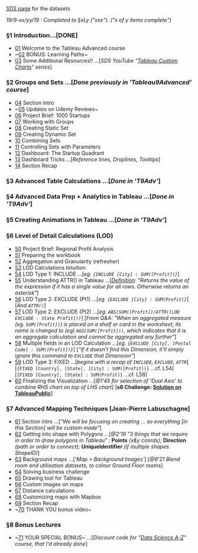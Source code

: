 [SDS page](https://www.superdatascience.com/pages/tableau-advanced) for the datasets

*19/9-xx/yy/19 : Completed to §xLy ("xxx"). ("x of y items complete")*


### §1 Introduction...[DONE]

* [01](https://www.udemy.com/tableau-2018-advanced/learn/lecture/11157778) Welcome to the Tableau Advanced course
* ~[02](https://www.udemy.com/tableau-2018-advanced/learn/lecture/14750398) BONUS: Learning Paths~
* [03]() Some Additional Resources!! ...[*SDS YouTube "[Tableau Custom Charts](https://www.youtube.com/playlist?list=PLE50-dh6JzC450Hn6EjPM238yZUPs-RQ1)" series*]


### §2 Groups and Sets ...[*Done previously in 'Tableau9Advanced' course*]

* [04](https://www.udemy.com/tableau-2018-advanced/learn/lecture/11157784) Section Intro
* ~[05](https://www.udemy.com/tableau-2018-advanced/learn/lecture/12498322) Updates on Udemy Reviews~
* [06](https://www.udemy.com/tableau-2018-advanced/learn/lecture/11157788) Project Brief: 1000 Startups
* [07]() Working with Groups
* [08]() Creating Static Set
* [09]() Creating Dynamic Set
* [10]() Combining Sets
* [11]() Controlling Sets with Parameters
* [12]() Dashboard: The Startup Quadrant
* [13]() Dashboard Tricks ...[*Reference lines, Droplines, Tooltips*]
* [14]() Section Recap


### §3 Advanced Table Calculations ...[*Done in 'T9Adv'*]


### §4 Advanced Data Prep + Analytics in Tableau ...[*Done in 'T9Adv'*]


### §5 Creating Animations in Tableau ...[*Done in 'T9Adv'*]


### §6 Level of Detail Calculations (LOD)

* [50](https://www.udemy.com/tableau-2018-advanced/learn/lecture/11157940) Project Brief: Regional Profit Analysis
* [51](https://www.udemy.com/tableau-2018-advanced/learn/lecture/11157942) Preparing the workbook
* [52](https://www.udemy.com/course/tableau-2018-advanced/learn/lecture/11157944) Aggregation and Granularity (refresher)
* [53](https://www.udemy.com/course/tableau-2018-advanced/learn/lecture/11157946) LOD Calculations Intuition
* [54](https://www.udemy.com/course/tableau-2018-advanced/learn/lecture/11157948) LOD Type 1: INCLUDE ...[*eg. `{INCLUDE [City] : SUM([Profit])}`*]
* [55](https://www.udemy.com/course/tableau-2018-advanced/learn/lecture/11157950) Understanding ATTR() in Tableau ...[*[Definition](https://help.tableau.com/current/pro/desktop/en-us/calculations_calculatedfields_aggregate_create.htm): "Returns the value of the expression if it has a single value for all rows. Otherwise returns an asterisk"*]
* [56](https://www.udemy.com/course/tableau-2018-advanced/learn/lecture/11157952) LOD Type 2: EXCLUDE (Pt1) ...[*eg. `{EXCLUDE [City] : SUM(Profit)}`*] [*And `ATTR()`*]
* [57](https://www.udemy.com/course/tableau-2018-advanced/learn/lecture/11157954) LOD Type 2: EXCLUDE (Pt2) ...[*eg. `ABS(SUM([Profit])/ATTR([LOD EXCLUDE - State Profit]))`*] [*From Q&A: "When an aggregated measure (eg. `SUM([Profit])`) is placed on a shelf or card in the worksheet, its name is changed to (eg) `AGG(SUM([Profit]))`, which indicates that it is an aggregate calculation and cannot be aggregated any further"*]
* [58](https://www.udemy.com/course/tableau-2018-advanced/learn/lecture/11157956) Multiple fields in an LOD Calculation ...[*eg. `{EXCLUDE [City], [Postal Code] : SUM([Profit])}`*] [*"If it doesn't find this Dimension, it'll simply ignore this command to `EXCLUDE` that Dimension"*]
* [59](https://www.udemy.com/course/tableau-2018-advanced/learn/lecture/11157958) LOD Type 3: FIXED ...[*begins with a recap of `INCLUDE`, `EXCLUDE`, `ATTR`*] [`{FIXED [Country], [State], [City] : SUM([Profit])}` ...cf. L54] [`{FIXED [Country], [State] : SUM(Profit)}` ...cf. L56]
* [60](https://www.udemy.com/course/tableau-2018-advanced/learn/lecture/11157962) Finalizing the Visualization ...[*@1'45 for selection of 'Dual Axis' to combine RHS chart on top of LHS chart*] [**s6 Challenge: [Solution on TableauPublic](https://public.tableau.com/profile/mbeveridge#!/vizhome/SDS_Tableau2018Advanced_s06/Combinedvisualization)**]


### §7 Advanced Mapping Techniques [Jean-Pierre Labuschagne]

* [61](https://www.udemy.com/course/tableau-2018-advanced/learn/lecture/11191308) Section intro ...[*"We will be focusing on creating ... so everything [in this Section] will be custom made"*]
* [62](https://www.udemy.com/course/tableau-2018-advanced/learn/lecture/11191314) Getting into shape with Polygons ...[*@2'19 "3 things that we require in order to draw polygons in Tableau" :* **Points** *(x&y coords);* **Direction** *(path or order to connect);* **UniqueIdentifier** *(if multiple shapes. ShapeID)*]
* [63](https://www.udemy.com/course/tableau-2018-advanced/learn/lecture/11191318) Background maps ...[*'Map > Background Images'*] [*@9'21 Blend room and utilisation datasets, to colour Ground Floor rooms*]
* [64]() Solving business challenge
* [65]() Drawing tool for Tableau
* [66]() Custom images on maps
* [67]() Distance calculations
* [68]() Customizing maps with Mapbox
* [69]() Section Recap
* ~[70](https://www.udemy.com/course/tableau-2018-advanced/learn/lecture/14403768) THANK YOU bonus video~


### §8 Bonus Lectures

* ~[71](https://www.udemy.com/tableau-2018-advanced/learn/lecture/15420306) YOUR SPECIAL BONUS~ ...[*Discount code for "[Data Science A-Z](https://www.udemy.com/datascience/)" course, that I'd already done*]



